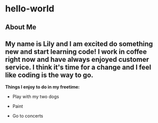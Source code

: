# hello-world
## About Me
My name is Lily and I am excited do something new and start learning code!  I work in coffee right now and have always enjoyed customer service.  I think it's time for a change and I feel like coding is the way to go.  
---
**Things I enjoy to do in my freetime:**

* Play with my two dogs

* Paint

* Go to concerts

